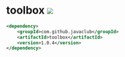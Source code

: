 # toolbox [![](https://travis-ci.org/jadmin/toolbox.svg?branch=master)](https://travis-ci.org/jadmin/toolbox)

```xml
<dependency>
	<groupId>com.github.javaclub</groupId>
	<artifactId>toolbox</artifactId>
	<version>1.0.4</version>
</dependency>
```
